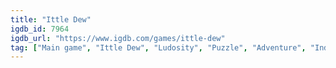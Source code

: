 ```yaml
---
title: "Ittle Dew"
igdb_id: 7964
igdb_url: "https://www.igdb.com/games/ittle-dew"
tag: ["Main game", "Ittle Dew", "Ludosity", "Puzzle", "Adventure", "Indie", "Single player", "Bird view / Isometric", "Action", "Comedy", "Kids"]
---
```

